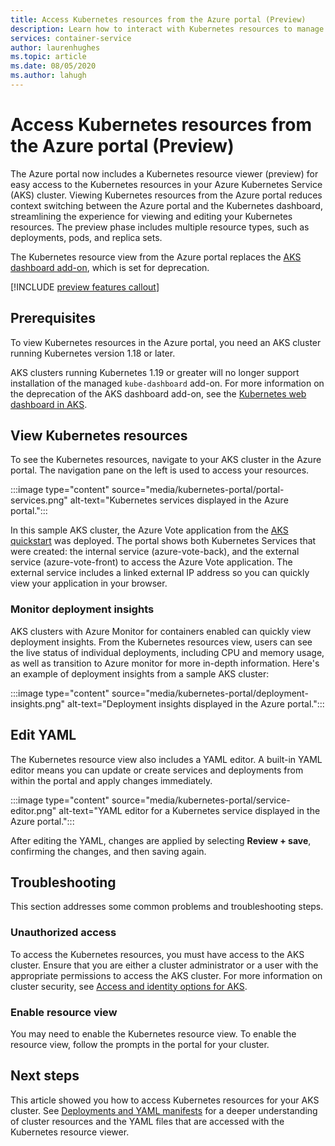 ```yaml
---
title: Access Kubernetes resources from the Azure portal (Preview)
description: Learn how to interact with Kubernetes resources to manage an Azure Kubernetes Service (AKS) cluster from the Azure portal.
services: container-service
author: laurenhughes
ms.topic: article
ms.date: 08/05/2020
ms.author: lahugh
---
```


# Access Kubernetes resources from the Azure portal (Preview)

The Azure portal now includes a Kubernetes resource viewer (preview) for easy access to the Kubernetes resources in your Azure Kubernetes Service (AKS) cluster. Viewing Kubernetes resources from the Azure portal reduces context switching between the Azure portal and the Kubernetes dashboard, streamlining the experience for viewing and editing your Kubernetes resources. The preview phase includes multiple resource types, such as deployments, pods, and replica sets.

The Kubernetes resource view from the Azure portal replaces the [AKS dashboard add-on][kubernetes-dashboard], which is set for deprecation.

[!INCLUDE [preview features callout](./includes/preview/preview-callout.md)]

## Prerequisites

To view Kubernetes resources in the Azure portal, you need an AKS cluster running Kubernetes version 1.18 or later.

AKS clusters running Kubernetes 1.19 or greater will no longer support installation of the managed `kube-dashboard` add-on. For more information on the deprecation of the AKS dashboard add-on, see the [Kubernetes web dashboard in AKS][kubernetes-dashboard].

## View Kubernetes resources

To see the Kubernetes resources, navigate to your AKS cluster in the Azure portal. The navigation pane on the left is used to access your resources.

:::image type="content" source="media/kubernetes-portal/portal-services.png" alt-text="Kubernetes services displayed in the Azure portal.":::

In this sample AKS cluster, the Azure Vote application from the [AKS quickstart][portal-quickstart] was deployed. The portal shows both Kubernetes Services that were created: the internal service (azure-vote-back), and the external service (azure-vote-front) to access the Azure Vote application. The external service includes a linked external IP address so you can quickly view your application in your browser.

### Monitor deployment insights

AKS clusters with Azure Monitor for containers enabled can quickly view deployment insights. From the Kubernetes resources view, users can see the live status of individual deployments, including CPU and memory usage, as well as transition to Azure monitor for more in-depth information. Here's an example of deployment insights from a sample AKS cluster:

:::image type="content" source="media/kubernetes-portal/deployment-insights.png" alt-text="Deployment insights displayed in the Azure portal.":::

## Edit YAML

The Kubernetes resource view also includes a YAML editor. A built-in YAML editor means you can update or create services and deployments from within the portal and apply changes immediately.

:::image type="content" source="media/kubernetes-portal/service-editor.png" alt-text="YAML editor for a Kubernetes service displayed in the Azure portal.":::

After editing the YAML, changes are applied by selecting **Review + save**, confirming the changes, and then saving again.

## Troubleshooting

This section addresses some common problems and troubleshooting steps.

### Unauthorized access

To access the Kubernetes resources, you must have access to the AKS cluster. Ensure that you are either a cluster administrator or a user with the appropriate permissions to access the AKS cluster. For more information on cluster security, see [Access and identity options for AKS][concepts-identity].

### Enable resource view

You may need to enable the Kubernetes resource view. To enable the resource view, follow the prompts in the portal for your cluster.

## Next steps

This article showed you how to access Kubernetes resources for your AKS cluster. See [Deployments and YAML manifests][deployments] for a deeper understanding of cluster resources and the YAML files that are accessed with the Kubernetes resource viewer.

<!-- LINKS - internal -->
[kubernetes-dashboard]: kubernetes-dashboard.md
[concepts-identity]: concepts-identity.md
[portal-quickstart]: kubernetes-walkthrough-portal#run-the-application
[deployments]: concepts-clusters-workloads#deployments-and-yaml-manifests
